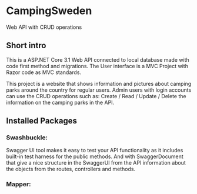 # CampingSweden
Web API with CRUD operations

## Short intro
This is a ASP.NET Core 3.1 Web API connected to local database made with code first method and migrations. The User interface is a
MVC Project with Razor code as MVC standards.

This project is a website that shows information and pictures about camping parks around the country for regular users. Admin users with login accounts can use the CRUD operations such as: Create / Read / Update / Delete the information on the camping parks in the API.

## Installed Packages
### Swashbuckle:
Swagger UI tool makes it easy to test your API functionality as it includes built-in test harness for the public methods. And with SwaggerDocument that give a nice structure in the SwaggerUI from the API information about the objects from the routes, controllers and methods.

### Mapper:

